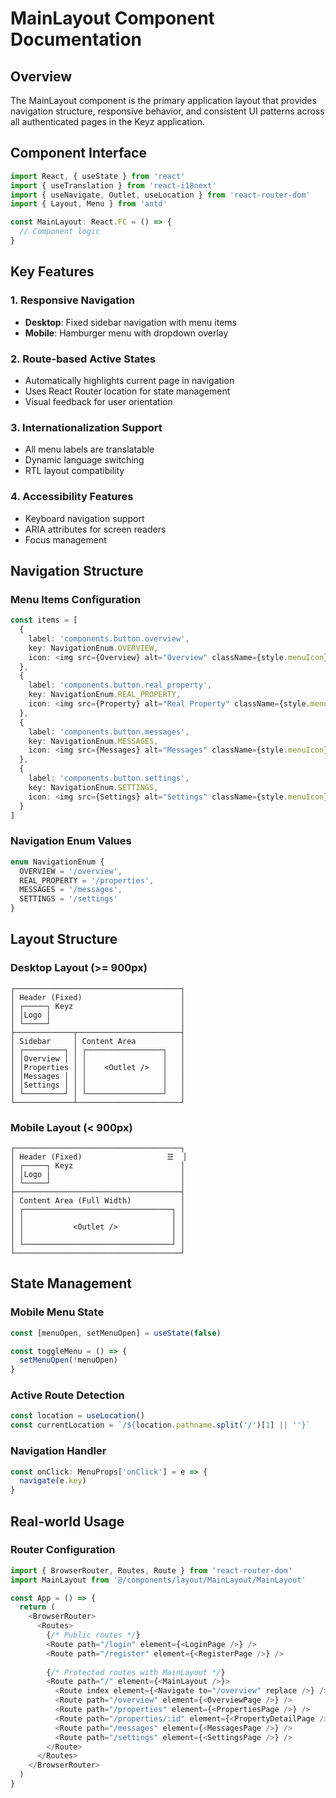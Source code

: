 # MainLayout Component Documentation

## Overview
The MainLayout component is the primary application layout that provides navigation structure, responsive behavior, and consistent UI patterns across all authenticated pages in the Keyz application.

## Component Interface

```typescript
import React, { useState } from 'react'
import { useTranslation } from 'react-i18next'
import { useNavigate, Outlet, useLocation } from 'react-router-dom'
import { Layout, Menu } from 'antd'

const MainLayout: React.FC = () => {
  // Component logic
}
```

## Key Features

### 1. Responsive Navigation
- **Desktop**: Fixed sidebar navigation with menu items
- **Mobile**: Hamburger menu with dropdown overlay

### 2. Route-based Active States
- Automatically highlights current page in navigation
- Uses React Router location for state management
- Visual feedback for user orientation

### 3. Internationalization Support
- All menu labels are translatable
- Dynamic language switching
- RTL layout compatibility

### 4. Accessibility Features
- Keyboard navigation support
- ARIA attributes for screen readers
- Focus management

## Navigation Structure

### Menu Items Configuration
```typescript
const items = [
  {
    label: 'components.button.overview',
    key: NavigationEnum.OVERVIEW,
    icon: <img src={Overview} alt="Overview" className={style.menuIcon} />
  },
  {
    label: 'components.button.real_property',
    key: NavigationEnum.REAL_PROPERTY,
    icon: <img src={Property} alt="Real Property" className={style.menuIcon} />
  },
  {
    label: 'components.button.messages',
    key: NavigationEnum.MESSAGES,
    icon: <img src={Messages} alt="Messages" className={style.menuIcon} />
  },
  {
    label: 'components.button.settings',
    key: NavigationEnum.SETTINGS,
    icon: <img src={Settings} alt="Settings" className={style.menuIcon} />
  }
]
```

### Navigation Enum Values
```typescript
enum NavigationEnum {
  OVERVIEW = '/overview',
  REAL_PROPERTY = '/properties',
  MESSAGES = '/messages',
  SETTINGS = '/settings'
}
```

## Layout Structure

### Desktop Layout (>= 900px)
```
┌─────────────────────────────────────┐
│ Header (Fixed)                      │
│ ┌─────┐ Keyz                        │
│ │Logo │                             │
│ └─────┘                             │
├─────────────┬───────────────────────┤
│ Sidebar     │ Content Area          │
│ ┌─────────┐ │ ┌─────────────────┐   │
│ │Overview │ │ │                 │   │
│ │Properties │ │    <Outlet />   │   │
│ │Messages │ │ │                 │   │
│ │Settings │ │ │                 │   │
│ └─────────┘ │ └─────────────────┘   │
└─────────────┴───────────────────────┘
```

### Mobile Layout (< 900px)
```
┌─────────────────────────────────────┐
│ Header (Fixed)                   ☰  │
│ ┌─────┐ Keyz                        │
│ │Logo │                             │
│ └─────┘                             │
├─────────────────────────────────────┤
│ Content Area (Full Width)           │
│ ┌─────────────────────────────────┐ │
│ │                                 │ │
│ │           <Outlet />            │ │
│ │                                 │ │
│ └─────────────────────────────────┘ │
└─────────────────────────────────────┘
```

## State Management

### Mobile Menu State
```typescript
const [menuOpen, setMenuOpen] = useState(false)

const toggleMenu = () => {
  setMenuOpen(!menuOpen)
}
```

### Active Route Detection
```typescript
const location = useLocation()
const currentLocation = `/${location.pathname.split('/')[1] || ''}`
```

### Navigation Handler
```typescript
const onClick: MenuProps['onClick'] = e => {
  navigate(e.key)
}
```

## Real-world Usage

### Router Configuration
```typescript
import { BrowserRouter, Routes, Route } from 'react-router-dom'
import MainLayout from '@/components/layout/MainLayout/MainLayout'

const App = () => {
  return (
    <BrowserRouter>
      <Routes>
        {/* Public routes */}
        <Route path="/login" element={<LoginPage />} />
        <Route path="/register" element={<RegisterPage />} />
        
        {/* Protected routes with MainLayout */}
        <Route path="/" element={<MainLayout />}>
          <Route index element={<Navigate to="/overview" replace />} />
          <Route path="/overview" element={<OverviewPage />} />
          <Route path="/properties" element={<PropertiesPage />} />
          <Route path="/properties/:id" element={<PropertyDetailPage />} />
          <Route path="/messages" element={<MessagesPage />} />
          <Route path="/settings" element={<SettingsPage />} />
        </Route>
      </Routes>
    </BrowserRouter>
  )
}
```
